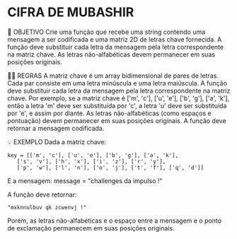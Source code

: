 # CIFRA DE MUBASHIR

🎯 OBJETIVO
Crie uma função que recebe uma string contendo uma mensagem a ser codificada e uma matriz 2D de letras chave fornecida. A função deve substituir cada letra da mensagem pela letra correspondente na matriz chave. As letras não-alfabéticas devem permanecer em suas posições originais.

👨‍⚖️ REGRAS
A matriz chave é um array bidimensional de pares de letras. Cada par consiste em uma letra minúscula e uma letra maiúscula.
A função deve substituir cada letra da mensagem pela letra correspondente na matriz chave. Por exemplo, se a matriz chave é ['m', 'c'], ['u', 'e'], ['b', 'g'], ['a', 'k'], então a letra 'm' deve ser substituída por 'c', a letra 'u' deve ser substituída por 'e', e assim por diante.
As letras não-alfabéticas (como espaços e pontuação) devem permanecer em suas posições originais.
A função deve retornar a mensagem codificada.

💡 EXEMPLO
Dada a matriz chave:

```
key = [['m', 'c'], ['u', 'e'], ['b', 'g'], ['a', 'k'],
   ['s', 'v'], ['h', 'x'], ['i', 'z'], ['r', 'y'],
   ['p', 'w'], ['l', 'n'], ['o', 'j'], ['t', 'f'], ['q', 'd']]
```


E a mensagem:
message = "challenges da impulso !"


A função deve retornar:

```
"mxknnulbuv qk zcwenvj !"
```

Porém, as letras não-alfabéticas e o espaço entre a mensagem e o ponto de exclamação permanecem em suas posições originais.
